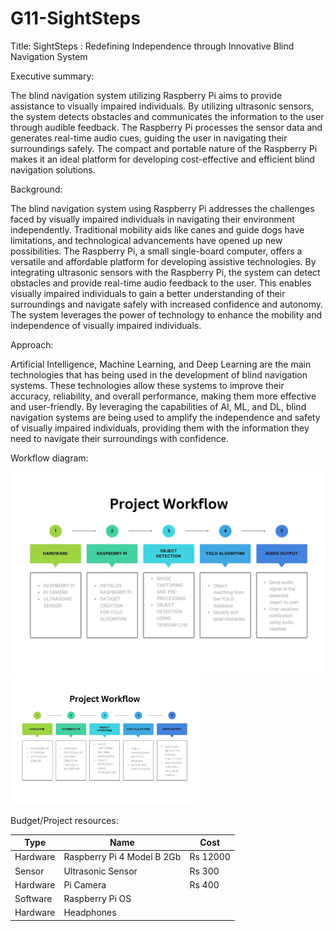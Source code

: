 # G11-SightSteps

Title: SightSteps : Redefining Independence through Innovative Blind Navigation System

Executive summary:

The blind navigation system utilizing Raspberry Pi aims to provide assistance to visually impaired individuals. By utilizing ultrasonic sensors, the system detects obstacles and communicates the information to the user through audible feedback. The Raspberry Pi processes the sensor data and generates real-time audio cues, guiding the user in navigating their surroundings safely. The compact and portable nature of the Raspberry Pi makes it an ideal platform for developing cost-effective and efficient blind navigation solutions.

Background:

The blind navigation system using Raspberry Pi addresses the challenges faced by visually impaired individuals in navigating their environment independently. Traditional mobility aids like canes and guide dogs have limitations, and technological advancements have opened up new possibilities. The Raspberry Pi, a small single-board computer, offers a versatile and affordable platform for developing assistive technologies. By integrating ultrasonic sensors with the Raspberry Pi, the system can detect obstacles and provide real-time audio feedback to the user. This enables visually impaired individuals to gain a better understanding of their surroundings and navigate safely with increased confidence and autonomy. The system leverages the power of technology to enhance the mobility and independence of visually impaired individuals.


Approach:

Artificial Intelligence, Machine Learning, and Deep Learning are the main technologies that has being used in the development of blind navigation systems. These technologies allow these systems to improve their accuracy, reliability, and overall performance, making them more effective and user-friendly. By leveraging the capabilities of AI, ML, and DL, blind navigation systems are being used to amplify the independence and safety of visually impaired individuals, providing them with the information they need to navigate their surroundings with confidence.


Workflow diagram:

![alt text](https://github.com/PariSantoshi/G11-SightSteps/blob/main/workflow.jpeg?raw=true)
<img src="https://github.com/PariSantoshi/G11-SightSteps/blob/main/workflow.jpeg?raw=true" alt="alt text" width="300" height="200">



Budget/Project resources:

| Type              | Name                       | Cost      |
| ----------------- | -------------------------- | --------- |
| Hardware          | Raspberry Pi 4 Model B 2Gb | Rs 12000  |
| Sensor            | Ultrasonic Sensor          | Rs 300    |
| Hardware          | Pi Camera                  | Rs 400    |
| Software          | Raspberry Pi OS            |           |
| Hardware          | Headphones                 |           |
